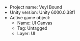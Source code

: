 <!-- UNITY CODE ASSIST INSTRUCTIONS START -->
- Project name: Veyl Bound
- Unity version: Unity 6000.0.38f1
- Active game object:
  - Name: UI Canvas
  - Tag: Untagged
  - Layer: UI
<!-- UNITY CODE ASSIST INSTRUCTIONS END -->